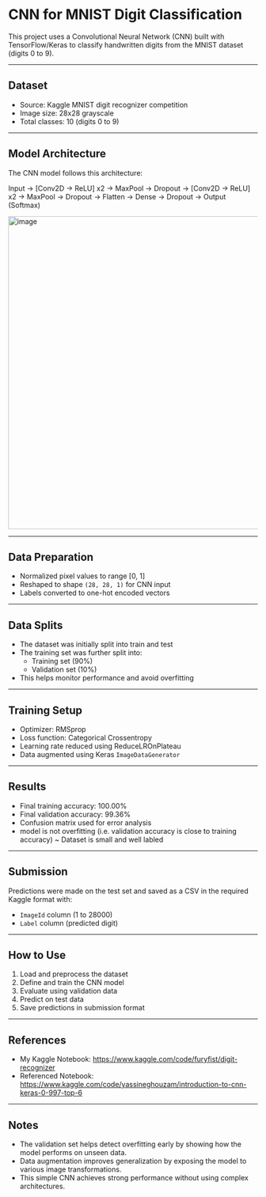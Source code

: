 # CNN for MNIST Digit Classification

This project uses a Convolutional Neural Network (CNN) built with TensorFlow/Keras to classify handwritten digits from the MNIST dataset (digits 0 to 9).

---

## Dataset

- Source: Kaggle MNIST digit recognizer competition
- Image size: 28x28 grayscale
- Total classes: 10 (digits 0 to 9)

---

## Model Architecture

The CNN model follows this architecture:

Input → [Conv2D → ReLU] x2 → MaxPool → Dropout → [Conv2D → ReLU] x2 → MaxPool → Dropout → Flatten → Dense → Dropout → Output (Softmax)

<img width="533" height="633" alt="image" src="https://github.com/user-attachments/assets/55c55e27-038c-40ba-8bdf-38303a0bdc44" />



---

## Data Preparation

- Normalized pixel values to range [0, 1]
- Reshaped to shape `(28, 28, 1)` for CNN input
- Labels converted to one-hot encoded vectors

---

## Data Splits

- The dataset was initially split into train and test
- The training set was further split into:
  - Training set (90%)
  - Validation set (10%)
- This helps monitor performance and avoid overfitting

---

## Training Setup

- Optimizer: RMSprop
- Loss function: Categorical Crossentropy
- Learning rate reduced using ReduceLROnPlateau
- Data augmented using Keras `ImageDataGenerator`

---

## Results

- Final training accuracy: 100.00%
- Final validation accuracy: 99.36%
- Confusion matrix used for error analysis
- model is not overfitting (i.e. validation accuracy is close to training accuracy) ~ Dataset is small and well labled

---

## Submission

Predictions were made on the test set and saved as a CSV in the required Kaggle format with:

- `ImageId` column (1 to 28000)
- `Label` column (predicted digit)

---

## How to Use

1. Load and preprocess the dataset
2. Define and train the CNN model
3. Evaluate using validation data
4. Predict on test data
5. Save predictions in submission format

---

## References

- My Kaggle Notebook: https://www.kaggle.com/code/furyfist/digit-recognizer
- Referenced Notebook: https://www.kaggle.com/code/yassineghouzam/introduction-to-cnn-keras-0-997-top-6

---

## Notes

- The validation set helps detect overfitting early by showing how the model performs on unseen data.
- Data augmentation improves generalization by exposing the model to various image transformations.
- This simple CNN achieves strong performance without using complex architectures.

